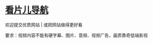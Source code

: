 # [看片儿导航](https://app.affine.pro/workspace/43839213-da83-415f-98f9-204fcd910d54/8UjZEIrLtL-PHOqZwH7b4) 

欢迎提交优质网站 | 或把网站做得更好看

要求：视频内容不能有硬字幕、图片、音频、视频广告，画质靠奇低端影视
